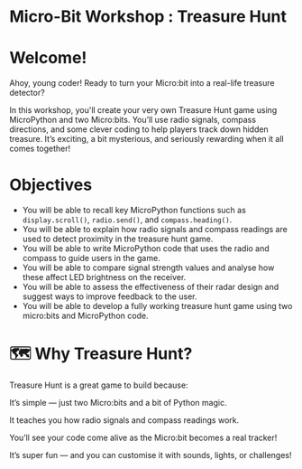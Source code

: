 # Micro-Bit Workshop : Treasure Hunt

# Welcome!
Ahoy, young coder! Ready to turn your Micro:bit into a real-life treasure detector?

In this workshop, you'll create your very own Treasure Hunt game using MicroPython and two Micro:bits. You’ll use radio signals, compass directions, and some clever coding to help players track down hidden treasure. It’s exciting, a bit mysterious, and seriously rewarding when it all comes together!

# Objectives

-  You will be able to recall key MicroPython functions such as `display.scroll()`, `radio.send()`, and `compass.heading()`.
-  You will be able to explain how radio signals and compass readings are used to detect proximity in the treasure hunt game.
- You will be able to write MicroPython code that uses the radio and compass to guide users in the game.
- You will be able to compare signal strength values and analyse how these affect LED brightness on the receiver.
- You will be able to assess the effectiveness of their radar design and suggest ways to improve feedback to the user.
- You will be able to develop a fully working treasure hunt game using two micro:bits and MicroPython code.

# 🗺️ Why Treasure Hunt?
Treasure Hunt is a great game to build because:

It’s simple — just two Micro:bits and a bit of Python magic.

It teaches you how radio signals and compass readings work.

You’ll see your code come alive as the Micro:bit becomes a real tracker!

It’s super fun — and you can customise it with sounds, lights, or challenges!





